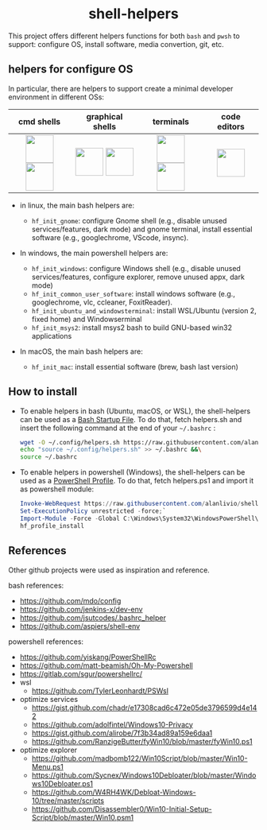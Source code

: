 <h1 align="center">shell-helpers</h1>

This project offers different helpers functions for both `bash` and `pwsh` to support: configure OS, install software, media convertion, git, etc.

## helpers for configure OS

In particular, there are helpers to support create a minimal developer environment in different OSs:

| cmd shells | graphical shells | terminals | code editors |
| :-: | :-: | :-: | :-: |
| <img width="56" height="56" src="https://upload.wikimedia.org/wikipedia/commons/2/20/Bash_Logo_black_and_white_icon_only.svg"><img width="56" height="56" src="https://upload.wikimedia.org/wikipedia/commons/a/af/PowerShell_Core_6.0_icon.png"> | <img width="56" height="56" src="https://upload.wikimedia.org/wikipedia/commons/thumb/1/15/Gnome-start-here.svg/1024px-Gnome-start-here.svg.png"> <img width="56" height="56" src="https://upload.wikimedia.org/wikipedia/commons/thumb/5/5f/Windows_logo_-_2012.svg/1024px-Windows_logo_-_2012.svg.png"> | <img width="56" height="56" src="https://upload.wikimedia.org/wikipedia/commons/0/01/Windows_Terminal_Logo_256x256.png"> <img width="56" height="56" src="https://upload.wikimedia.org/wikipedia/commons/thumb/d/da/GNOME_Terminal_icon_2019.svg/1024px-GNOME_Terminal_icon_2019.svg.png"> |  <img width="56" height="56" src="https://upload.wikimedia.org/wikipedia/commons/2/2d/Visual_Studio_Code_1.18_icon.svg">

* in linux, the main bash helpers are:
  + `hf_init_gnome`: configure Gnome shell (e.g., disable unused services/features, dark mode) and gnome terminal, install essential software (e.g., googlechrome, VScode, insync).

* In windows, the main powershell helpers are:
  + `hf_init_windows`: configure Windows shell (e.g., disable unused services/features, configure explorer, remove unused appx, dark mode)
  + `hf_init_common_user_software`: install windows software (e.g., googlechrome, vlc, ccleaner, FoxitReader).
  + `hf_init_ubuntu_and_windowsterminal`: install WSL/Ubuntu (version 2, fixed home) and Windowserminal
  + `hf_init_msys2`: install msys2 bash to build GNU-based win32 applications

* In macOS, the main bash helpers are:
  + `hf_init_mac`: install essential software (brew, bash last version)

## How to install

* To enable helpers in bash (Ubuntu, macOS, or WSL), the shell-helpers can be used as a [Bash Startup File](https://www.gnu.org/software/bash/manual/html_node/Bash-Startup-Files.html).
To do that, fetch helpers.sh and insert the following command at the end of your `~/.bashrc` :

  ``` bash
  wget -O ~/.config/helpers.sh https://raw.githubusercontent.com/alanlivio/shell-helpers/master/helpers.sh &&\
  echo "source ~/.config/helpers.sh" >> ~/.bashrc &&\
  source ~/.bashrc
  ```

* To enable helpers in powershell (Windows), the shell-helpers can be used as a [PowerShell Profile](https://docs.microsoft.com/en-us/powershell/module/microsoft.powershell.core/about/about_profiles?view=powershell-7).
To do that, fetch helpers.ps1 and import it as powershell module:

  ``` powershell
  Invoke-WebRequest https://raw.githubusercontent.com/alanlivio/shell-helpers/master/helpers.ps1 -OutFile C:\Windows\System32\WindowsPowerShell\v1.0\helpers.ps1;`
  Set-ExecutionPolicy unrestricted -force;`
  Import-Module -Force -Global C:\Windows\System32\WindowsPowerShell\v1.0\helpers.ps1;`
  hf_profile_install
  ```

## References

Other github projects were used as inspiration and reference.

bash references:
* https://github.com/mdo/config
* https://github.com/jenkins-x/dev-env
* https://github.com/jsutcodes/.bashrc_helper
* https://github.com/aspiers/shell-env

powershell references:
* https://github.com/yiskang/PowerShellRc
* https://github.com/matt-beamish/Oh-My-Powershell
* https://gitlab.com/sgur/powershellrc/
* wsl
  + https://github.com/TylerLeonhardt/PSWsl
* optimize services
  + https://gist.github.com/chadr/e17308cad6c472e05de3796599d4e142
  + https://github.com/adolfintel/Windows10-Privacy
  + https://gist.github.com/alirobe/7f3b34ad89a159e6daa1
  + https://github.com/RanzigeButter/fyWin10/blob/master/fyWin10.ps1
* optimize explorer
  + https://github.com/madbomb122/Win10Script/blob/master/Win10-Menu.ps1
  + https://github.com/Sycnex/Windows10Debloater/blob/master/Windows10Debloater.ps1
  + https://github.com/W4RH4WK/Debloat-Windows-10/tree/master/scripts
  + https://github.com/Disassembler0/Win10-Initial-Setup-Script/blob/master/Win10.psm1
